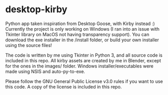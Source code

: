 # desktop-kirby
Python app taken inspiration from Desktop Goose, with Kirby instead :)
Currently the project is only working on Windows (I ran into an issue with Tkinter library on MacOS not having transparency support).
You can download the exe installer in the /install folder, or build your own installer using the source files!


The code is written by me using Tkinter in Python 3, and all source code is included in this repo.
All kirby assets are created by me in Blender, except for the ones in the images/ folder.
Windows installer/executables were made using NSIS and auto-py-to-exe.

Please follow the GNU General Public License v3.0 rules if you want to use this code. A copy of the license is included in this repo.
